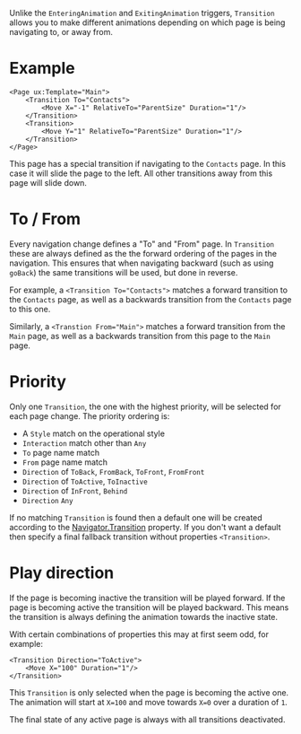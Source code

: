 Unlike the `EnteringAnimation` and `ExitingAnimation` triggers, `Transition` allows you to make different animations depending on which page is being navigating to, or away from.

# Example

	<Page ux:Template="Main">
		<Transition To="Contacts">
			<Move X="-1" RelativeTo="ParentSize" Duration="1"/>
		</Transition>
		<Transition>
			<Move Y="1" RelativeTo="ParentSize" Duration="1"/>
		</Transition>
	</Page>

This page has a special transition if navigating to the `Contacts` page. In this case it will slide the page to the left. All other transitions away from this page will slide down.

# To / From

Every navigation change defines a "To" and "From" page. In `Transition` these are always defined as the the forward ordering of the pages in the navigation. This ensures that when navigating backward (such as using `goBack`) the same transitions will be used, but done in reverse.

For example, a `<Transition To="Contacts">` matches a forward transition to the `Contacts` page, as well as a backwards transition from the `Contacts` page to this one.

Similarly, a `<Transtion From="Main">` matches a forward transition from the `Main` page, as well as a backwards transition from this page to the `Main` page.

# Priority

Only one `Transition`, the one with the highest priority, will be selected for each page change. The priority ordering is:

- A `Style` match on the operational style
- `Interaction` match other than `Any`
- `To` page name match
- `From` page name match
- `Direction` of `ToBack`, `FromBack`, `ToFront`, `FromFront`
- `Direction` of `ToActive`, `ToInactive`
- `Direction` of `InFront`, `Behind`
- `Direction` `Any`

If no matching `Transition` is found then a default one will be created according to the [Navigator.Transition](api:fuse/controls/navigationcontrol/transition) property. If you don't want a default then specify a final fallback transition without properties `<Transition>`.

# Play direction

If the page is becoming inactive the transition will be played forward. If the page is becoming active the transition will be played backward. This means the transition is always defining the animation towards the inactive state.

With certain combinations of properties this may at first seem odd, for example:

	<Transition Direction="ToActive">
		<Move X="100" Duration="1"/>
	</Transition>

This `Transition` is only selected when the page is becoming the active one. The animation will start at `X=100` and move towards `X=0` over a duration of `1`.

The final state of any active page is always with all transitions deactivated.

